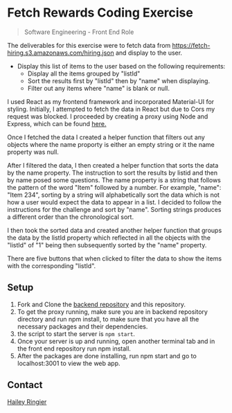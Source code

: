 # Fetch Rewards Coding Exercise
> Software Engineering - Front End Role

The deliverables for this exercise were to fetch data from https://fetch-hiring.s3.amazonaws.com/hiring.json and display to the user. 

 * Display this list of items to the user based on the following requirements:
    * Display all the items grouped by "listId"
    * Sort the results first by "listId" then by "name" when displaying.
    * Filter out any items where "name" is blank or null.

I used React as my frontend framework and incorporated Material-UI for styling. Initially, I attempted to fetch the data in React but due to Cors my request was blocked. I proceeded by creating a proxy using Node and Express, which can be found [here.](https://github.com/haileyringier/fetch-rewards-interview-backend)

Once I fetched the data I created a helper function that filters out any objects where the name proporty is either an empty string or it the name property was null. 

After I filtered the data, I then created a helper function that sorts the data by the name property. The instruction to sort the results by listid and then by name posed some questions. The name property is a string that follows the pattern of the word "Item" followed by a number. For example, "name": "Item 234", sorting by a string will alphabetically sort the data which is not how a user would expect the data to appear in a list. I decided to follow the instructions for the challenge and sort by "name". Sorting strings produces a different order than the chronological sort. 

I then took the sorted data and created another helper function that groups the data by the listId property which reflected in all the objects with the "listId" of "1" being then subsequently sorted by the "name" property. 

There are five buttons that when clicked to filter the data to show the items with the corresponding "listId". 


## Setup
1. Fork and Clone the [backend repository](https://github.com/haileyringier/fetch-rewards-interview-backend) and this repository.  
1.  To get the proxy running, make sure you are in backend repository directory and run npm install, to make sure that you have all the necessary packages and their dependencies. 
1. the script to start the server is ```npm start```.
1. Once your server is up and running, open another terminal tab and in the front end repository run npm install.
1. After the packages are done installing, run npm start and go to localhost:3001 to view the web app. 

## Contact
[Hailey Ringier](https://www.linkedin.com/in/hailey-ringier/) 




